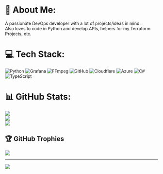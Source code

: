 # 💫 About Me:
A passionate DevOps developer with a lot of projects/ideas in mind.<br>Also loves to code in Python and develop APIs, helpers for my Terraform Projects, etc.


# 💻 Tech Stack:
![Python](https://img.shields.io/badge/python-3670A0?style=for-the-badge&logo=python&logoColor=ffdd54) ![Grafana](https://img.shields.io/badge/grafana-%23F46800.svg?style=for-the-badge&logo=grafana&logoColor=white) ![FFmpeg](https://shields.io/badge/FFmpeg-%23171717.svg?logo=ffmpeg&style=for-the-badge&labelColor=171717&logoColor=5cb85c) ![GitHub](https://img.shields.io/badge/github-%23121011.svg?style=for-the-badge&logo=github&logoColor=white) ![Cloudflare](https://img.shields.io/badge/Cloudflare-F38020?style=for-the-badge&logo=Cloudflare&logoColor=white) ![Azure](https://img.shields.io/badge/azure-%230072C6.svg?style=for-the-badge&logo=microsoftazure&logoColor=white) ![C#](https://img.shields.io/badge/c%23-%23239120.svg?style=for-the-badge&logo=csharp&logoColor=white) ![TypeScript](https://img.shields.io/badge/typescript-%23007ACC.svg?style=for-the-badge&logo=typescript&logoColor=white)
# 📊 GitHub Stats:
![](https://github-readme-stats.vercel.app/api?username=CrAzyScreamx&theme=dark&hide_border=false&include_all_commits=false&count_private=false)<br/>
![](https://nirzak-streak-stats.vercel.app/?user=CrAzyScreamx&theme=dark&hide_border=false)<br/>
![](https://github-readme-stats.vercel.app/api/top-langs/?username=CrAzyScreamx&theme=dark&hide_border=false&include_all_commits=false&count_private=false&layout=compact)

## 🏆 GitHub Trophies
![](https://github-profile-trophy.vercel.app/?username=CrAzyScreamx&theme=radical&no-frame=false&no-bg=true&margin-w=4)

---
[![](https://visitcount.itsvg.in/api?id=CrAzyScreamx&icon=0&color=0)](https://visitcount.itsvg.in)

<!-- Proudly created with GPRM ( https://gprm.itsvg.in ) -->
